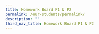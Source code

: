 ```yaml
---
title: Homework Board P1 & P2
permalink: /our-students/permalink/
description: ""
third_nav_title: Homework Board P1 & P2
---
```

